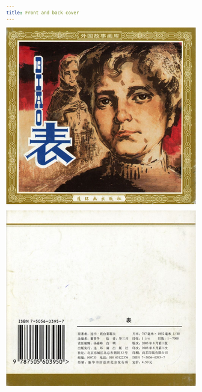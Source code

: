 ```yaml
---
title: Front and back cover
---
```


![biao cover](./../../images/biao/seifert0726_biao_0001_0.jpg)

![biao cover](./../../images/biao/seifert0726_biao_0084_0.jpg)
